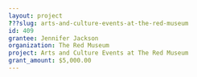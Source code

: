 ```yaml
---
layout: project 
???slug: arts-and-culture-events-at-the-red-museum
id: 409
grantee: Jennifer Jackson
organization: The Red Museum
project: Arts and Culture Events at The Red Museum
grant_amount: $5,000.00 
---
```

